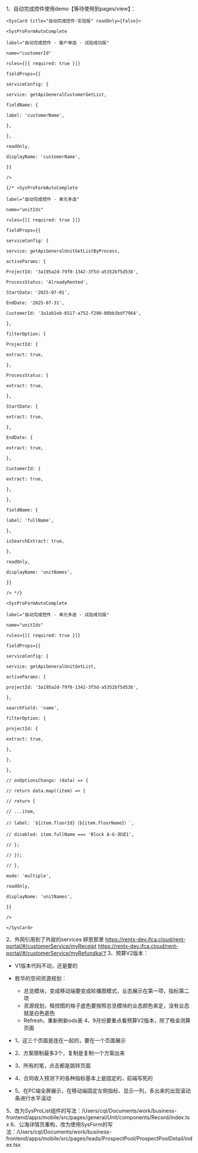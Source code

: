 1、自动完成控件使用demo【等待使用到pages/view】：
```tsx
<SysCard title="自动完成控件-实验版" readOnly={false}>

<SysProFormAutoComplete

label="自动完成控件 - 客户单选 - 试验成功版"

name="customerId"

rules={[{ required: true }]}

fieldProps={{

serviceConfig: {

service: getApiGeneralCustomerGetList,

fieldName: {

label: 'customerName',

},

},

readOnly,

displayName: 'customerName',

}}

/>

{/* <SysProFormAutoComplete

label="自动完成控件 - 单元多选"

name="unitIds"

rules={[{ required: true }]}

fieldProps={{

serviceConfig: {

service: getApiGeneralUnitGetListByProcess,

activeParams: {

ProjectId: '3a195a2d-79f0-1342-3f5d-a5352bf5d53b',

ProcessStatus: 'AlreadyRented',

StartDate: '2025-07-01',

EndDate: '2025-07-31',

CustomerId: '3a1ab1eb-6517-a752-f290-00bb3bdf7964',

},

filterOption: {

ProjectId: {

extract: true,

},

ProcessStatus: {

extract: true,

},

StartDate: {

extract: true,

},

EndDate: {

extract: true,

},

CustomerId: {

extract: true,

},

},

fieldName: {

label: 'fullName',

},

isSearchExtract: true,

},

readOnly,

displayName: 'unitNames',

}}

/> */}

<SysProFormAutoComplete

label="自动完成控件 - 单元多选 - 试验成功版"

name="unitIds"

rules={[{ required: true }]}

fieldProps={{

serviceConfig: {

service: getApiGeneralUnitGetList,

activeParams: {

projectId: '3a195a2d-79f0-1342-3f5d-a5352bf5d53b',

},

searchField: 'name',

filterOption: {

projectId: {

extract: true,

},

},

},

// onOptionsChange: (data) => {

// return data.map((item) => {

// return {

// ...item,

// label: `${item.floorId}（${item.floorName}）`,

// disabled: item.fullName === 'Block A-G-测试1',

// };

// });

// },

mode: 'multiple',

readOnly,

displayName: 'unitNames',

}}

/>

</SysCard>
```
2、外网引用到了外层的services 婷恩那里
https://rentx-dev.ifca.cloud/rent-portal/#/customerService/myReceipt
https://rentx-dev.ifca.cloud/rent-portal/#/customerService/myRefundkai'f
3、预算V2版本：
- V1版本代码不动，还是要的
- 胜华的空间资源规划：
	- 总览模块，变成移动端要变成轮播图模式，业态展示在第一项，指标第二项
	- 资源规划，租控图的格子底色要按照总览模块的业态颜色来定，没有业态就是白色底色
	- Refresh，重新刷新ods表
4、9月份要重点看预算V2版本，除了租金测算页面

- 1、这三个页面是连在一起的，要在一个页面展示
- 2、方案限制最多3个，复制是复制一个方案出来
- 3、所有的笔，点击都是跳转页面
- 4、合同收入预测下的各种指标基本上是固定的，前端写死的
- 5、在PC端全屏展示，在移动端固定左侧指标、显示一列，多出来的出现滚动条进行水平滚动

5、改为SysProList组件的写法：/Users/cql/Documents/work/business-frontend/apps/mobile/src/pages/general/Unit/components/Record/index.tsx
6、公海详情页重构，改为使用SysForm的写法：/Users/cql/Documents/work/business-frontend/apps/mobile/src/pages/leads/ProspectPool/ProspectPoolDetail/index.tsx
